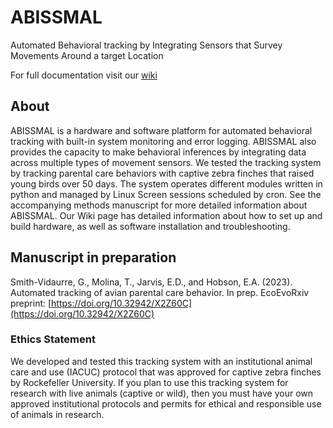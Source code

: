 # ABISSMAL

Automated Behavioral tracking by Integrating Sensors that Survey Movements Around a target Location

For full documentation visit our [wiki](https://github.com/lastralab/ABISSMAL/wiki)

## About

ABISSMAL is a hardware and software platform for automated behavioral tracking with built-in system monitoring and error logging. ABISSMAL also provides the capacity to make behavioral inferences by integrating data across multiple types of movement sensors. We tested the tracking system by tracking parental care behaviors with captive zebra finches that raised young birds over 50 days. The system operates different modules written in python and managed by Linux Screen sessions scheduled by cron. See the accompanying methods manuscript for more detailed information about ABISSMAL. Our Wiki page has detailed information about how to set up and build hardware, as well as software installation and troubleshooting.

## Manuscript in preparation
Smith-Vidaurre, G., Molina, T., Jarvis, E.D., and Hobson, E.A. (2023). Automated tracking of
avian parental care behavior. In prep. EcoEvoRxiv preprint: [https://doi.org/10.32942/X2Z60C](https://doi.org/10.32942/X2Z60C)

### Ethics Statement
We developed and tested this tracking system with an institutional animal care and use (IACUC) protocol that was approved for captive zebra finches by Rockefeller University. If you plan to use this tracking system for research with live animals (captive or wild), then you must have your own approved institutional protocols and permits for ethical and responsible use of animals in research.
